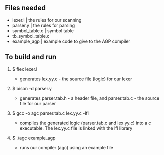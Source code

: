 ## Files needed
- lexer.l                | the rules for our scanning
- parser.y               | the rules for parsing
- symbol_table.c         | symbol table 
- tb_symbol_table.c
- example_agp            | example code to give to the AGP compiler

## To build and run
1. $ flex lexer.l                                    
    - generates lex.yy.c - the source file (logic) for our lexer
    
2. $ bison -d parser.y                               
    - generates parser.tab.h - a header file, and parser.tab.c - the source file for our parser
    
3. $ gcc -o agc parser.tab.c lex.yy.c -lfl           
    - compiles the generated logic (parser.tab.c and lex.yy.c) into a c executable. The lex.yy.c file is linked with the lfl library

4. $ ./agc example_agp                               
    - runs our compiler (agc) using an example file
